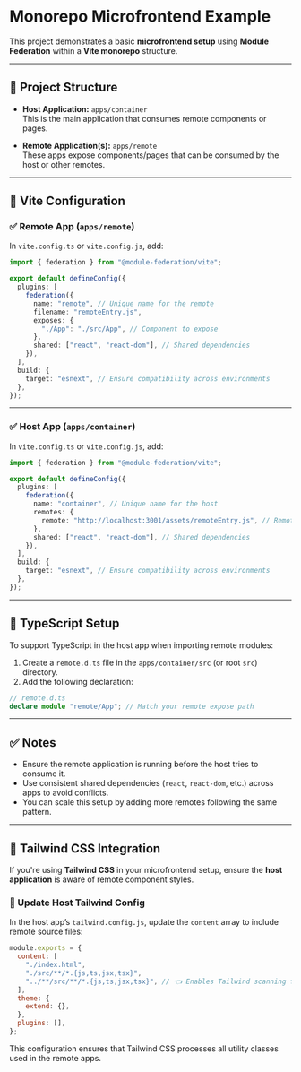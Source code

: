 # Monorepo Microfrontend Example

This project demonstrates a basic **microfrontend setup** using **Module Federation** within a **Vite monorepo** structure.

---

## 📁 Project Structure

- **Host Application:** `apps/container`  
  This is the main application that consumes remote components or pages.

- **Remote Application(s):** `apps/remote`  
  These apps expose components/pages that can be consumed by the host or other remotes.

---

## 🔧 Vite Configuration

### ✅ Remote App (`apps/remote`)

In `vite.config.ts` or `vite.config.js`, add:

```ts
import { federation } from "@module-federation/vite";

export default defineConfig({
  plugins: [
    federation({
      name: "remote", // Unique name for the remote
      filename: "remoteEntry.js",
      exposes: {
        "./App": "./src/App", // Component to expose
      },
      shared: ["react", "react-dom"], // Shared dependencies
    }),
  ],
  build: {
    target: "esnext", // Ensure compatibility across environments
  },
});
```

---

### ✅ Host App (`apps/container`)

In `vite.config.ts` or `vite.config.js`, add:

```ts
import { federation } from "@module-federation/vite";

export default defineConfig({
  plugins: [
    federation({
      name: "container", // Unique name for the host
      remotes: {
        remote: "http://localhost:3001/assets/remoteEntry.js", // Remote app entry URL
      },
      shared: ["react", "react-dom"], // Shared dependencies
    }),
  ],
  build: {
    target: "esnext", // Ensure compatibility across environments
  },
});
```

---

## 🧩 TypeScript Setup

To support TypeScript in the host app when importing remote modules:

1. Create a `remote.d.ts` file in the `apps/container/src` (or root `src`) directory.
2. Add the following declaration:

```ts
// remote.d.ts
declare module "remote/App"; // Match your remote expose path
```

---

## ✅ Notes

- Ensure the remote application is running before the host tries to consume it.
- Use consistent shared dependencies (`react`, `react-dom`, etc.) across apps to avoid conflicts.
- You can scale this setup by adding more remotes following the same pattern.

---

## 🎨 Tailwind CSS Integration

If you're using **Tailwind CSS** in your microfrontend setup, ensure the **host application** is aware of remote component styles.

### 🔧 Update Host Tailwind Config

In the host app’s `tailwind.config.js`, update the `content` array to include remote source files:

```js
module.exports = {
  content: [
    "./index.html",
    "./src/**/*.{js,ts,jsx,tsx}",
    "../**/src/**/*.{js,ts,jsx,tsx}", // 👈 Enables Tailwind scanning for remote components
  ],
  theme: {
    extend: {},
  },
  plugins: [],
};
```

This configuration ensures that Tailwind CSS processes all utility classes used in the remote apps.
